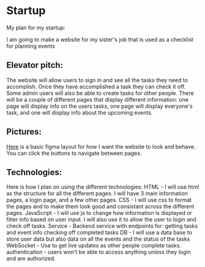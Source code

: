 # Startup
My plan for my startup:

I am going to make a website for my sister's job that is used as a checklist for planning events 

## Elevator pitch:
The website will allow users to sign in and see all the tasks they need to accomplish. Once they have accomplished a task they can check it off. Some admin users will also be able to create tasks for other people. There will be a couple of different pages that display different information: one page will display info on the users tasks, one page will display everyone's task, and one will display info about the upcoming events. 

## Pictures:
[Here](https://www.figma.com/proto/V7gN2ChcDAAJcxPaZQRLbd/RCL-Website?type=design&node-id=14-38&t=3qO7YGSMwwqTZn4J-0&scaling=min-zoom&page-id=0%3A1&starting-point-node-id=1%3A2) is a basic figma layout for how I want the website to look and behave. You can click the buttons to navigate between pages.

## Technologies:
Here is how I plan on using the different technologies:
HTML - I will use html as the structure for all the different pages. I will have 3 main information pages, a login page, and a few other pages.
CSS - I will use css to format the pages and to make them look good and consistant across the different pages.
JavaScript - I will use js to change how information is displayed or filter info based on user input. I will also use it to allow the user to login and check off tasks.
Service - Backend service with endpoints for:
getting tasks and event info
checking off completed tasks
DB - I will use a data base to store user data but also data on all the events and the status of the tasks
WebSocket - Use to get live updates as other people complete tasks.
authentication - users won't be able to access anything unless they login and are authorized.

